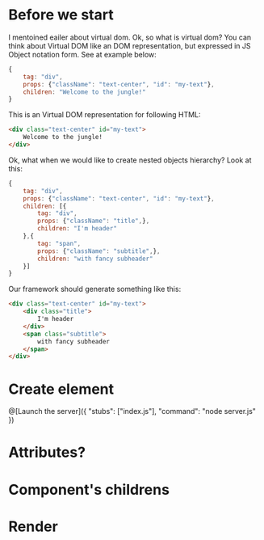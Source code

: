 # Before we start
I mentoined eailer about virtual dom. Ok, so what is virtual dom? You can think about Virtual DOM like an DOM representation, but expressed in JS Object notation form. See at example below:

```javascript
{
    tag: "div",
    props: {"className": "text-center", "id": "my-text"},
    children: "Welcome to the jungle!"
}
```

This is an Virtual DOM representation for following HTML:

```HTML
<div class="text-center" id="my-text">
    Welcome to the jungle!
</div>
```

Ok, what when we would like to create nested objects hierarchy? Look at this:

```javascript
{
    tag: "div",
    props: {"className": "text-center", "id": "my-text"},
    children: [{
        tag: "div",
        props: {"className": "title",},
        children: "I'm header"
    },{
        tag: "span",
        props: {"className": "subtitle",},
        children: "with fancy subheader"
    }]
}
```

Our framework should generate something like this:

```HTML
<div class="text-center" id="my-text">
    <div class="title">
        I'm header
    </div>
    <span class="subtitle">
        with fancy subheader
    </span>
</div>
```

# Create element

@[Launch the server]({ "stubs": ["index.js"], "command": "node server.js" })

# Attributes?

# Component's childrens

# Render